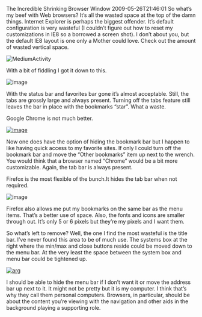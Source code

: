 The Incredible Shrinking Browser Window
2009-05-26T21:46:01
So what’s my beef with Web browsers? It’s all the wasted space at the top of the damn things. Internet Explorer is perhaps the biggest offender. It’s default configuration is very wasteful (I couldn’t figure out how to reset my customizations in IE8 so a borrowed a screen shot). I don’t about you, but the default IE8 layout is one only a Mother could love. Check out the amount of wasted vertical space.

![MediumActivity](/cdn/images/blog/TheIncredibleShrinkingBrowserWindow_10A43/MediumActivity.jpg)

With a bit of fiddling I got it down to this.

![image](/cdn/images/blog/TheIncredibleShrinkingBrowserWindow_10A43/image.png)

With the status bar and favorites bar gone it’s almost acceptable. Still, the tabs are grossly large and always present. Turning off the tabs feature still leaves the bar in place with the bookmarks “star”. What a waste.

Google Chrome is not much better.

[![image](/cdn/images/blog/TheIncredibleShrinkingBrowserWindow_10A43/image_thumb.png)](/cdn/images/blog/TheIncredibleShrinkingBrowserWindow_10A43/image_3.png)

Now one does have the option of hiding the bookmark bar but I happen to like having quick access to my favorite sites. If only I could turn off the bookmark bar and move the “Other bookmarks” item up next to the wrench. You would think that a browser named “Chrome” would be a bit more customizable. Again, the tab bar is always present. 

Firefox is the most flexible of the bunch.It hides the tab bar when not required.

![image](/cdn/images/blog/TheIncredibleShrinkingBrowserWindow_10A43/image_4.png)

Firefox also allows me put my bookmarks on the same bar as the menu items. That’s a better use of space. Also, the fonts and icons are smaller through out. It’s only 5 or 6 pixels but they’re my pixels and I want them.

So what’s left to remove? Well, the one I find the most wasteful is the title bar. I’ve never found this area to be of much use. The systems box at the right where the min/max and close buttons reside could be moved down to the menu bar. At the very least the space between the system box and menu bar could be tightened up.

[![arg](/cdn/images/blog/TheIncredibleShrinkingBrowserWindow_10A43/arg_thumb.jpg)](/cdn/images/blog/TheIncredibleShrinkingBrowserWindow_10A43/arg.jpg)

I should be able to hide the menu bar if I don’t want it or move the address bar up next to it. It might not be pretty but it is my computer. I think that’s why they call them personal computers. Browsers, in particular, should be about the content you’re viewing with the navigation and other aids in the background playing a supporting role.
